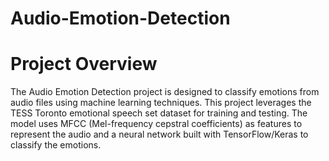 # Audio-Emotion-Detection

# Project Overview
The Audio Emotion Detection project is designed to classify emotions from audio files using machine learning techniques. This project leverages the TESS Toronto emotional speech set dataset for training and testing. The model uses MFCC (Mel-frequency cepstral coefficients) as features to represent the audio and a neural network built with TensorFlow/Keras to classify the emotions.
